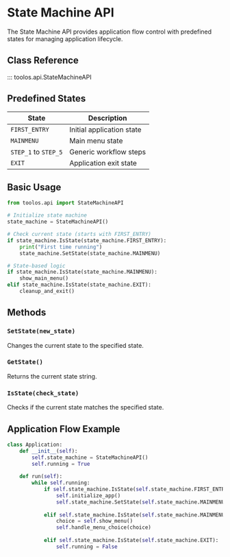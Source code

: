 # State Machine API

The State Machine API provides application flow control with predefined states for managing application lifecycle.

## Class Reference

::: toolos.api.StateMachineAPI

## Predefined States

| State | Description |
|-------|-------------|
| `FIRST_ENTRY` | Initial application state |
| `MAINMENU` | Main menu state |
| `STEP_1` to `STEP_5` | Generic workflow steps |
| `EXIT` | Application exit state |

## Basic Usage

```python
from toolos.api import StateMachineAPI

# Initialize state machine
state_machine = StateMachineAPI()

# Check current state (starts with FIRST_ENTRY)
if state_machine.IsState(state_machine.FIRST_ENTRY):
    print("First time running")
    state_machine.SetState(state_machine.MAINMENU)

# State-based logic
if state_machine.IsState(state_machine.MAINMENU):
    show_main_menu()
elif state_machine.IsState(state_machine.EXIT):
    cleanup_and_exit()
```

## Methods

### `SetState(new_state)`
Changes the current state to the specified state.

### `GetState()`
Returns the current state string.

### `IsState(check_state)`
Checks if the current state matches the specified state.

## Application Flow Example

```python
class Application:
    def __init__(self):
        self.state_machine = StateMachineAPI()
        self.running = True
        
    def run(self):
        while self.running:
            if self.state_machine.IsState(self.state_machine.FIRST_ENTRY):
                self.initialize_app()
                self.state_machine.SetState(self.state_machine.MAINMENU)
                
            elif self.state_machine.IsState(self.state_machine.MAINMENU):
                choice = self.show_menu()
                self.handle_menu_choice(choice)
                
            elif self.state_machine.IsState(self.state_machine.EXIT):
                self.running = False
```